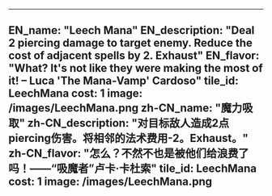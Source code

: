 ---

EN_name: "Leech Mana"
EN_description: "Deal 2 piercing damage to target enemy. Reduce the cost of adjacent spells by 2. Exhaust"
EN_flavor: "What? It's not like they were making the most of it! – Luca 'The Mana-Vamp' Cardoso"
tile_id: LeechMana
cost: 1
image: /images/LeechMana.png
zh-CN_name: "魔力吸取"
zh-CN_description: "对目标敌人造成2点piercing伤害。将相邻的法术费用-2。Exhaust。"
zh-CN_flavor: "怎么？不然不也是被他们给浪费了吗！——“吸魔者”卢卡·卡杜索"
tile_id: LeechMana
cost: 1
image: /images/LeechMana.png
---